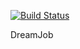 [![Build Status](https://travis-ci.org/faimon/job4j_dreamJob.svg?branch=master)](https://travis-ci.org/faimon/job4j_dreamJob)

DreamJob